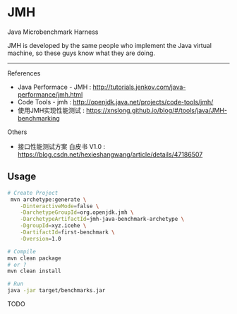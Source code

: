 # JMH

Java Microbenchmark Harness

JMH is developed by the same people who implement the Java virtual machine, so these guys know what they are doing.

---

References

- Java Performace - JMH : http://tutorials.jenkov.com/java-performance/jmh.html
- Code Tools - jmh : http://openjdk.java.net/projects/code-tools/jmh/
- 使用JMH实现性能测试 : https://xnslong.github.io/blog/#/tools/java/JMH-benchmarking

Others

- 接口性能测试方案 白皮书 V1.0 : https://blog.csdn.net/hexieshangwang/article/details/47186507

## Usage

```bash
# Create Project
 mvn archetype:generate \
    -DinteractiveMode=false \
    -DarchetypeGroupId=org.openjdk.jmh \
    -DarchetypeArtifactId=jmh-java-benchmark-archetype \
    -DgroupId=xyz.icehe \
    -DartifactId=first-benchmark \
    -Dversion=1.0

# Compile
mvn clean package
# or ?
mvn clean install

# Run
java -jar target/benchmarks.jar
```

TODO
